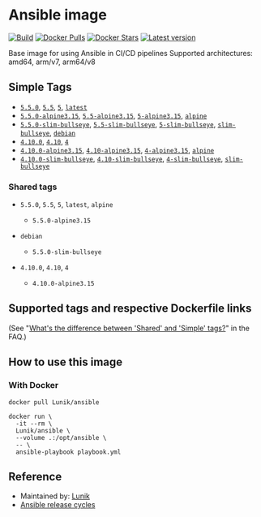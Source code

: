 # Ansible image

[![Build](https://github.com/Lunik/ansible-image/actions/workflows/build.yml/badge.svg)][github-action-build]
[![Docker Pulls](https://img.shields.io/docker/pulls/lunik/ansible)][docker-image]
[![Docker Stars](https://img.shields.io/docker/stars/lunik/ansible)][docker-image]
[![Latest version](https://img.shields.io/github/v/tag/Lunik/ansible-image?sort=semver)][docker-image]

Base image for using Ansible in CI/CD pipelines
Supported architectures: amd64, arm/v7, arm64/v8

## Simple Tags

- [`5.5.0`][version-5-sources], [`5.5`][version-5-sources], [`5`][version-5-sources], [`latest`][version-5-sources]
- [`5.5.0-alpine3.15`][version-5-sources], [`5.5-alpine3.15`][version-5-sources], [`5-alpine3.15`][version-5-sources], [`alpine`][version-5-sources]
- [`5.5.0-slim-bullseye`][version-5-sources], [`5.5-slim-bullseye`][version-5-sources], [`5-slim-bullseye`][version-5-sources], [`slim-bullseye`][version-5-sources], [`debian`][version-5-sources]
- [`4.10.0`][version-4-sources], [`4.10`][version-4-sources], [`4`][version-4-sources]
- [`4.10.0-alpine3.15`][version-4-sources], [`4.10-alpine3.15`][version-4-sources], [`4-alpine3.15`][version-4-sources], [`alpine`][version-4-sources]
- [`4.10.0-slim-bullseye`][version-4-sources], [`4.10-slim-bullseye`][version-4-sources], [`4-slim-bullseye`][version-4-sources], [`slim-bullseye`][version-4-sources]

### Shared tags

- `5.5.0`, `5.5`, `5`, `latest`, `alpine`
  - `5.5.0-alpine3.15`

- `debian`
  - `5.5.0-slim-bullseye`

- `4.10.0`, `4.10`, `4`
  - `4.10.0-alpine3.15`

## Supported tags and respective Dockerfile links

(See "[What's the difference between 'Shared' and 'Simple' tags?][faq-shared-simple-tags]" in the FAQ.)

## How to use this image

### With Docker

```shell
docker pull Lunik/ansible

docker run \
  -it --rm \
  Lunik/ansible \
  --volume .:/opt/ansible \
  -- \
  ansible-playbook playbook.yml
```

## Reference

- Maintained by: [Lunik][lunik-github]
- [Ansible release cycles][ansible-release-cycle]

<!-- Links -->

[this]: https://github.com/Lunik/ansible-image
[docker-image]: https://hub.docker.com/r/lunik/ansible
[lunik-github]: https://github.com/Lunik
[github-action-build]: https://github.com/Lunik/ansible-image/actions/workflows/build.yml
[faq-shared-simple-tags]: https://github.com/docker-library/faq#whats-the-difference-between-shared-and-simple-tags
[version-5-sources]: https://github.com/Lunik/ansible-image/tree/master/templates
[version-4-sources]: https://github.com/Lunik/ansible-image/tree/master/templates
[ansible-release-cycle]: https://docs.ansible.com/ansible/devel/reference_appendices/release_and_maintenance.html

